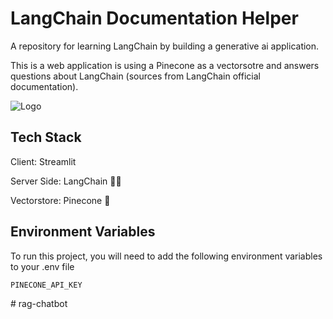 
# LangChain Documentation Helper

A repository for learning LangChain by building a generative ai application.

This is a web application is using a Pinecone as a vectorsotre and answers questions about LangChain 
(sources from LangChain official documentation). 



![Logo](https://github.com/emarco177/documentation-helper/blob/main/static/banner.gif)

## Tech Stack
Client: Streamlit

Server Side: LangChain 🦜🔗

Vectorstore: Pinecone 🌲

## Environment Variables

To run this project, you will need to add the following environment variables to your .env file

`PINECONE_API_KEY`

#   r a g - c h a t b o t  
 
